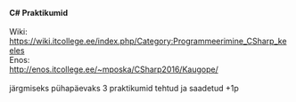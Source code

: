 
<b>C# Praktikumid</b><br><br>
Wiki:<br>
https://wiki.itcollege.ee/index.php/Category:Programmeerimine_CSharp_keeles<br>
Enos:<br>
http://enos.itcollege.ee/~mposka/CSharp2016/Kaugope/<br><br>
järgmiseks pühapäevaks 3 praktikumid tehtud ja saadetud +1p
